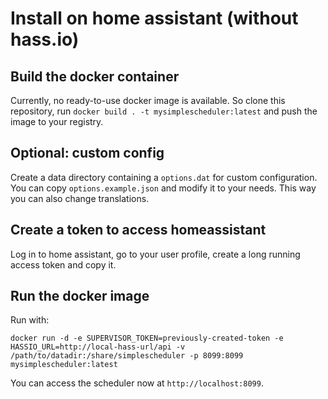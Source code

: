 # Install on home assistant (without hass.io)

## Build the docker container

Currently, no ready-to-use docker image is available. So clone this repository, run `docker build . -t mysimplescheduler:latest` and push the image to your registry.

## Optional: custom config

Create a data directory containing a `options.dat` for custom configuration. You can copy `options.example.json` and modify it to your needs. This way you can also change translations.

## Create a token to access homeassistant

Log in to home assistant, go to your user profile, create a long running access token and copy it.

## Run the docker image

Run with:

```
docker run -d -e SUPERVISOR_TOKEN=previously-created-token -e HASSIO_URL=http://local-hass-url/api -v /path/to/datadir:/share/simplescheduler -p 8099:8099 mysimplescheduler:latest
```

You can access the scheduler now at `http://localhost:8099`.
